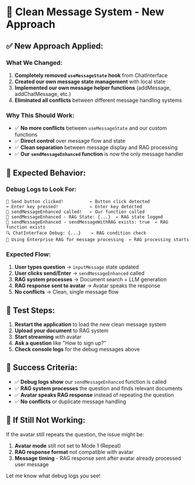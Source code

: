 # 🧹 Clean Message System - New Approach

## ✅ **New Approach Applied:**

### **What We Changed:**
1. **Completely removed `useMessageState` hook** from ChatInterface
2. **Created our own message state management** with local state
3. **Implemented our own message helper functions** (addMessage, addChatMessage, etc.)
4. **Eliminated all conflicts** between different message handling systems

### **Why This Should Work:**
- ✅ **No more conflicts** between `useMessageState` and our custom functions
- ✅ **Direct control** over message flow and state
- ✅ **Clean separation** between message display and RAG processing
- ✅ **Our `sendMessageEnhanced` function** is now the only message handler

## 🎯 **Expected Behavior:**

### **Debug Logs to Look For:**
```
🔘 Send button clicked!          ← Button click detected
⌨️ Enter key pressed!            ← Enter key detected  
🚀 sendMessageEnhanced called!   ← Our function called
🚀 sendMessageEnhanced - RAG State: {...}  ← RAG state logged
🚀 sendMessageEnhanced - sendMessageWithRAG exists: true  ← RAG function exists
🔍 ChatInterface Debug: {...}    ← RAG condition check
🧠 Using Enterprise RAG for message processing  ← RAG processing starts
```

### **Expected Flow:**
1. **User types question** → `inputMessage` state updated
2. **User clicks send/Enter** → `sendMessageEnhanced` called
3. **RAG system processes** → Document search + LLM generation
4. **RAG response sent to avatar** → Avatar speaks the response
5. **No conflicts** → Clean, single message flow

## 🧪 **Test Steps:**

1. **Restart the application** to load the new clean message system
2. **Upload your document** to RAG system
3. **Start streaming** with avatar
4. **Ask a question** like "How to sign up?"
5. **Check console logs** for the debug messages above

## 🎯 **Success Criteria:**

- ✅ **Debug logs show** our `sendMessageEnhanced` function is called
- ✅ **RAG system processes** the question and finds relevant documents
- ✅ **Avatar speaks RAG response** instead of repeating the question
- ✅ **No conflicts** or duplicate message handling

## 🔧 **If Still Not Working:**

If the avatar still repeats the question, the issue might be:
1. **Avatar mode** still not set to Mode 1 (Repeat)
2. **RAG response format** not compatible with avatar
3. **Message timing** - RAG response sent after avatar already processed user message

Let me know what debug logs you see!
